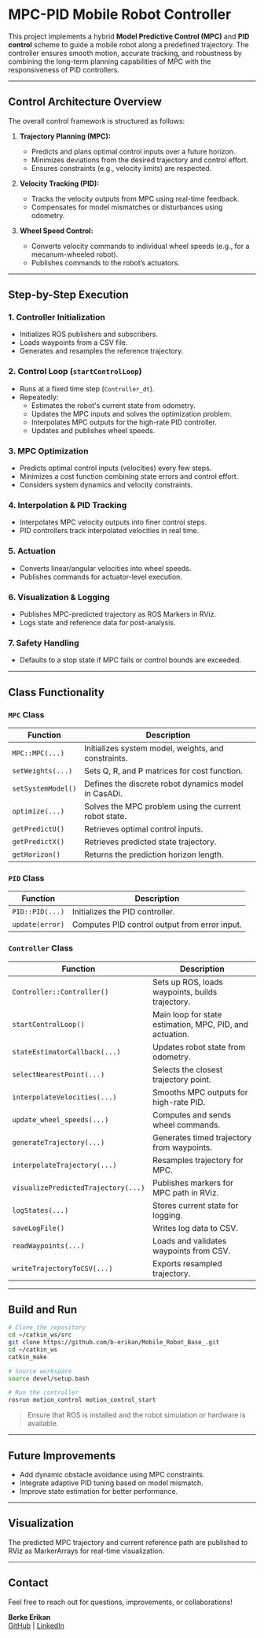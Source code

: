 #  MPC-PID Mobile Robot Controller

This project implements a hybrid **Model Predictive Control (MPC)** and **PID control** scheme to guide a mobile robot along a predefined trajectory. The controller ensures smooth motion, accurate tracking, and robustness by combining the long-term planning capabilities of MPC with the responsiveness of PID controllers.

---

##  Control Architecture Overview

The overall control framework is structured as follows:

1. **Trajectory Planning (MPC):**
   - Predicts and plans optimal control inputs over a future horizon.
   - Minimizes deviations from the desired trajectory and control effort.
   - Ensures constraints (e.g., velocity limits) are respected.

2. **Velocity Tracking (PID):**
   - Tracks the velocity outputs from MPC using real-time feedback.
   - Compensates for model mismatches or disturbances using odometry.

3. **Wheel Speed Control:**
   - Converts velocity commands to individual wheel speeds (e.g., for a mecanum-wheeled robot).
   - Publishes commands to the robot’s actuators.

---

##  Step-by-Step Execution

### 1. Controller Initialization
- Initializes ROS publishers and subscribers.
- Loads waypoints from a CSV file.
- Generates and resamples the reference trajectory.

### 2. Control Loop (`startControlLoop`)
- Runs at a fixed time step (`Controller_dt`).
- Repeatedly:
  - Estimates the robot's current state from odometry.
  - Updates the MPC inputs and solves the optimization problem.
  - Interpolates MPC outputs for the high-rate PID controller.
  - Updates and publishes wheel speeds.

### 3. MPC Optimization
- Predicts optimal control inputs (velocities) every few steps.
- Minimizes a cost function combining state errors and control effort.
- Considers system dynamics and velocity constraints.

### 4. Interpolation & PID Tracking
- Interpolates MPC velocity outputs into finer control steps.
- PID controllers track interpolated velocities in real time.

### 5. Actuation
- Converts linear/angular velocities into wheel speeds.
- Publishes commands for actuator-level execution.

### 6. Visualization & Logging
- Publishes MPC-predicted trajectory as ROS Markers in RViz.
- Logs state and reference data for post-analysis.

### 7. Safety Handling
- Defaults to a stop state if MPC fails or control bounds are exceeded.

---

##  Class Functionality

###  `MPC` Class
| Function | Description |
|---------|-------------|
| `MPC::MPC(...)` | Initializes system model, weights, and constraints. |
| `setWeights(...)` | Sets Q, R, and P matrices for cost function. |
| `setSystemModel()` | Defines the discrete robot dynamics model in CasADi. |
| `optimize(...)` | Solves the MPC problem using the current robot state. |
| `getPredictU()` | Retrieves optimal control inputs. |
| `getPredictX()` | Retrieves predicted state trajectory. |
| `getHorizon()` | Returns the prediction horizon length. |

###  `PID` Class
| Function | Description |
|---------|-------------|
| `PID::PID(...)` | Initializes the PID controller. |
| `update(error)` | Computes PID control output from error input. |

###  `Controller` Class
| Function | Description |
|---------|-------------|
| `Controller::Controller()` | Sets up ROS, loads waypoints, builds trajectory. |
| `startControlLoop()` | Main loop for state estimation, MPC, PID, and actuation. |
| `stateEstimatorCallback(...)` | Updates robot state from odometry. |
| `selectNearestPoint(...)` | Selects the closest trajectory point. |
| `interpolateVelocities(...)` | Smooths MPC outputs for high-rate PID. |
| `update_wheel_speeds(...)` | Computes and sends wheel commands. |
| `generateTrajectory(...)` | Generates timed trajectory from waypoints. |
| `interpolateTrajectory(...)` | Resamples trajectory for MPC. |
| `visualizePredictedTrajectory(...)` | Publishes markers for MPC path in RViz. |
| `logStates(...)` | Stores current state for logging. |
| `saveLogFile()` | Writes log data to CSV. |
| `readWaypoints(...)` | Loads and validates waypoints from CSV. |
| `writeTrajectoryToCSV(...)` | Exports resampled trajectory. |

---




## Build and Run

```bash
# Clone the repository
cd ~/catkin_ws/src
git clone https://github.com/b-erikan/Mobile_Robot_Base_.git
cd ~/catkin_ws
catkin_make

# Source workspace
source devel/setup.bash

# Run the controller
rosrun motion_control motion_control_start
```

>  Ensure that ROS is installed and the robot simulation or hardware is available.

---

##  Future Improvements

- Add dynamic obstacle avoidance using MPC constraints.
- Integrate adaptive PID tuning based on model mismatch.
- Improve state estimation for better performance.
---

##  Visualization

The predicted MPC trajectory and current reference path are published to RViz as MarkerArrays for real-time visualization.

---

##  Contact

Feel free to reach out for questions, improvements, or collaborations!

**Berke Erikan**  
 [GitHub](https://github.com/berkeerikan) | [LinkedIn](https://www.linkedin.com/in/aerikan/)

